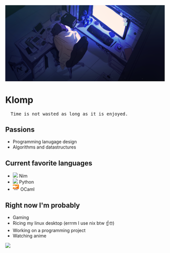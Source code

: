 <img src = "https://github.com/Klattet/Klattet/blob/main/banner.png">

# Klomp
<pre>
  Time is not wasted as long as it is enjoyed.
</pre>
## Passions
- Programming lanugage design
- Algorithms and datastructures

## Current favorite languages
- <img src = "https://github.com/nim-lang/assets/blob/master/Art/logo-crown.svg" width = 20> Nim
- <img src = "https://s3.dualstack.us-east-2.amazonaws.com/pythondotorg-assets/media/files/python-logo-only.svg" width = 20> Python
- <img src = "https://github.com/ocaml/ocaml.org/blob/main/asset/policies/logos/OCaml_Sticker.svg" width = 20> OCaml

## Right now I'm probably
- Gaming
- Ricing my linux desktop (errrm I use nix btw ☝️🤓)
- Working on a programming project
- Watching anime

<img src = "https://github.com/Klattet/Klattet/blob/main/piplup.gif">